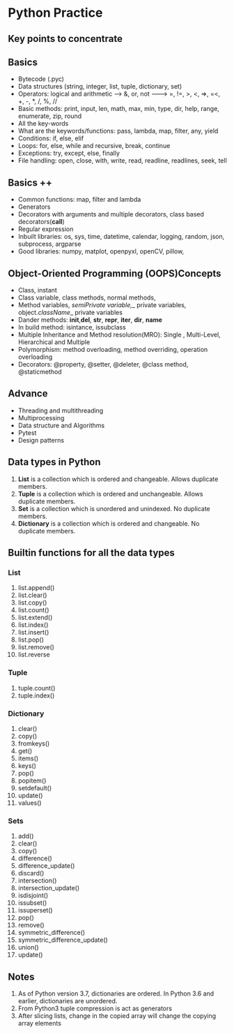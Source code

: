 # Python Practice

## Key points to concentrate
## Basics
* Bytecode (.pyc)
* Data structures (string, integer, list, tuple, dictionary, set)
* Operators: logical and arithmetic --> &, or, not ---> =, !=, >, <, =>, =<, +, -, *, /, %, //
* Basic methods: print, input, len, math, max, min, type, dir, help, range, enumerate, zip, round
* All the key-words
* What are the keywords/functions: pass, lambda, map, filter, any, yield
* Conditions: if, else, elif
* Loops: for, else, while and recursive, break, continue
* Exceptions: try, except, else, finally
* File handling: open, close, with, write, read, readline, readlines, seek, tell

## Basics ++
* Common functions: map, filter and lambda
* Generators
* Decorators with arguments and multiple decorators, class based decorators(__call__)
* Regular expression
* Inbuilt libraries: os, sys, time, datetime, calendar, logging, random, json, subprocess, argparse
* Good libraries: numpy, matplot, openpyxl, openCV, pillow, 

## Object-Oriented Programming (OOPS)Concepts
* Class, instant
* Class variable, class methods, normal methods,
* Method variables, _semiPrivate variable,__ private variables, object._className__ private variables
* Dander methods: __init__,__del__, __str__, __repr__, __iter__, __dir__, __name__
* In build method: isintance, issubclass
* Multiple Inheritance and Method resolution(MRO): Single , Multi-Level, Hierarchical and Multiple
* Polymorphism: method overloading, method overriding, operation overloading
* Decorators: @property, @setter, @deleter, @class method, @staticmethod


## Advance
* Threading and multithreading
* Multiprocessing
* Data structure and Algorithms
* Pytest
* Design patterns

## Data types in Python
1. **List** is a collection which is ordered and changeable. Allows duplicate members.
2. **Tuple** is a collection which is ordered and unchangeable. Allows duplicate members.
3. **Set** is a collection which is unordered and unindexed. No duplicate members.
4. **Dictionary** is a collection which is ordered and changeable. No duplicate members.

## Builtin functions for all the data types

### List
1. list.append()
2. list.clear()
3. list.copy()
4. list.count()
5. list.extend()
6. list.index()
7. list.insert()
8. list.pop()
9. list.remove()
10. list.reverse

### Tuple
1. tuple.count()
2. tuple.index()

### Dictionary
1. clear()
2. copy()
3. fromkeys()
4. get()
5. items()
6. keys()
7. pop()
8. popitem()
9. setdefault()
10. update()
11. values()

### Sets
1. add()
2. clear()
3. copy()
4. difference()
5. difference_update()
6. discard()
7. intersection()
8. intersection_update()
9. isdisjoint()
10. issubset()
11. issuperset()
12. pop()
13. remove()
14. symmetric_difference()
15. symmetric_difference_update()
16. union()
17. update()

## Notes
1. As of Python version 3.7, dictionaries are ordered. In Python 3.6 and earlier, dictionaries are unordered.
2. From Python3 tuple compression is act as  generators
3. After slicing lists, change in the copied array will change the copying array elements

